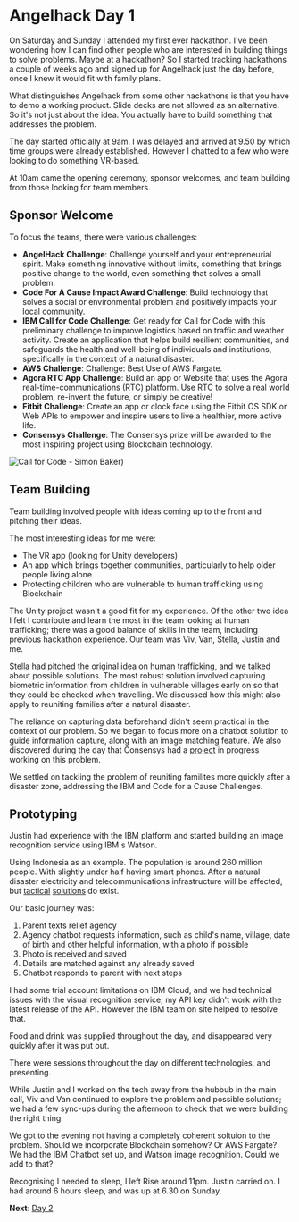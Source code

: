 # Angelhack Day 1

On Saturday and Sunday I attended my first ever hackathon. I've been wondering how I can find other people who are interested in building things to solve problems. Maybe at a hackathon? So I started tracking hackathons a couple of weeks ago and signed up for Angelhack just the day before, once I knew it would fit with family plans.

What distinguishes Angelhack from some other hackathons is that you have to demo a working product. Slide decks are not allowed as an alternative. So it's not just about the idea. You actually have to build something that addresses the problem.

The day started officially at 9am. I was delayed and arrived at 9.50 by which time groups were already established. However I chatted to a few who were looking to do something VR-based. 

At 10am came the opening ceremony, sponsor welcomes, and team building from those looking for team members. 

## Sponsor Welcome

To focus the teams, there were various challenges:

* **AngelHack Challenge**: Challenge yourself and your entrepreneurial spirit. Make something innovative without limits, something that brings positive change to the world, even something that solves a small problem.
* **Code For A Cause Impact Award Challenge**: Build technology that solves a social or environmental problem and positively impacts your local community.
* **IBM Call for Code Challenge**: Get ready for Call for Code with this preliminary challenge to improve logistics based on traffic and weather activity. Create an application that helps build resilient communities, and safeguards the health and well-being of individuals and institutions, specifically in the context of a natural disaster.
* **AWS Challenge**: Challenge: Best Use of AWS Fargate.
* **Agora RTC App Challenge**: Build an app or Website that uses the Agora real-time-communications (RTC) platform. Use RTC to solve a real world problem, re-invent the future, or simply be creative!
* **Fitbit Challenge**: Create an app or clock face using the Fitbit OS SDK or Web APIs to empower and inspire users to live a healthier, more active life.
* **Consensys Challenge**: The Consensys prize will be awarded to the most inspiring project using Blockchain technology.

![Call for Code - Simon Baker]({{site.url}}/assets/call-for-code.png))

## Team Building

Team building involved people with ideas coming up to the front and pitching their ideas. 

The most interesting ideas for me were:

* The VR app (looking for Unity developers)
* An [app](https://helpific.com/) which brings together communities, particularly to help older people living alone
* Protecting children who are vulnerable to human trafficking using Blockchain

The Unity project wasn't a good fit for my experience. Of the other two idea I felt I contribute and learn the most in the team looking at human trafficking; there was a good balance of skills in the team, including previous hackathon experience. Our team was Viv, Van, Stella, Justin and me. 

Stella had pitched the original idea on human trafficking, and we talked about possible solutions. The most robust solution involved capturing biometric information from children in vulnerable villages early on so that they could be checked when travelling. We discussed how this might also apply to reuniting families after a natural disaster.  

The reliance on capturing data beforehand didn't seem practical in the context of our problem. So we began to focus more on a chatbot solution to guide information capture, along with an image matching feature. We also discovered during the day that Consensys had a [project](https://www.un.org/press/en/2018/pi2224.doc.htm) in progress working on this problem.

We settled on tackling the problem of reuniting familites more quickly after a disaster zone, addressing the IBM and Code for a Cause Challenges. 

## Prototyping

Justin had experience with the IBM platform and started building an image recognition service using IBM's Watson. 

Using Indonesia as an example. The population is around 260 million people. With slightly under half having smart phones. After a natural disaster electricity and telecommunications infrastructure will be affected, but [tactical](https://www.bbc.co.uk/news/business-34715962) [solutions](https://eu.usatoday.com/story/tech/columnist/baig/2018/03/16/hurricane-wipes-out-cell-phone-service-here-comes-200-pound-drone/419614002/) do exist.

Our basic journey was:

1. Parent texts relief agency
2. Agency chatbot requests information, such as child's name, village, date of birth and other helpful information, with a photo if possible
3. Photo is received and saved
4. Details are matched against any already saved
5. Chatbot responds to parent with next steps

I had some trial account limitations on IBM Cloud, and we had technical issues with the visual recognition service; my API key didn't work with the latest release of the API. However the IBM team on site helped to resolve that.

Food and drink was supplied throughout the day, and disappeared very quickly after it was put out. 

There were sessions throughout the day on different technologies, and presenting.

While Justin and I worked on the tech away from the hubbub in the main call, Viv and Van continued to explore the problem and possible solutions; we had a few sync-ups during the afternoon to check that we were building the right thing.

We got to the evening not having a completely coherent soltuion to the problem. Should we incorporate Blockchain somehow? Or AWS Fargate? We had the IBM Chatbot set up, and Watson image recognition. Could we add to that?

Recognising I needed to sleep, I left Rise around 11pm. Justin carried on. I had around 6 hours sleep, and was up at 6.30 on Sunday.

**Next**: [Day 2](/2018/06/26/angelhack-day-2.html)
